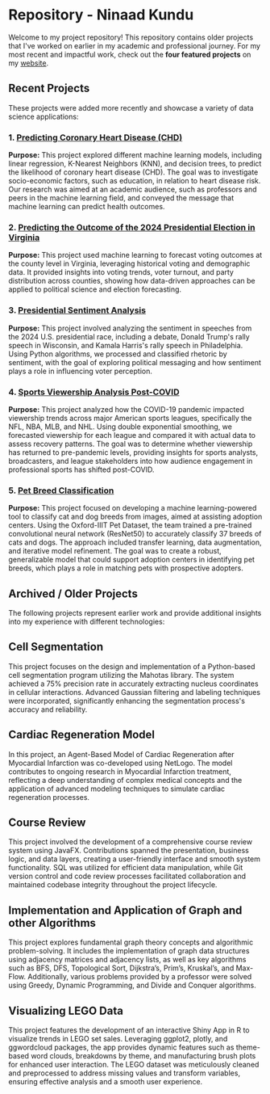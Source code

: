 # Repository - Ninaad Kundu

Welcome to my project repository! This repository contains older projects that I've worked on earlier in my academic and professional journey. For my most recent and impactful work, check out the **four featured projects** on my [website](naadkundu.com). 

## Recent Projects

These projects were added more recently and showcase a variety of data science applications:

### 1. [Predicting Coronary Heart Disease (CHD)](https://github.com/thaonguyyen/project_chd)
**Purpose:** This project explored different machine learning models, including linear regression, K-Nearest Neighbors (KNN), and decision trees, to predict the likelihood of coronary heart disease (CHD). The goal was to investigate socio-economic factors, such as education, in relation to heart disease risk. Our research was aimed at an academic audience, such as professors and peers in the machine learning field, and conveyed the message that machine learning can predict health outcomes.

### 2. [Predicting the Outcome of the 2024 Presidential Election in Virginia](https://github.com/gaboojie/project_voting)
**Purpose:** This project used machine learning to forecast voting outcomes at the county level in Virginia, leveraging historical voting and demographic data. It provided insights into voting trends, voter turnout, and party distribution across counties, showing how data-driven approaches can be applied to political science and election forecasting.

### 3. [Presidential Sentiment Analysis](https://github.com/bwillow1222/ds4002MI3P1)
**Purpose:** This project involved analyzing the sentiment in speeches from the 2024 U.S. presidential race, including a debate, Donald Trump's rally speech in Wisconsin, and Kamala Harris's rally speech in Philadelphia. Using Python algorithms, we processed and classified rhetoric by sentiment, with the goal of exploring political messaging and how sentiment plays a role in influencing voter perception.

### 4. [Sports Viewership Analysis Post-COVID](https://github.com/bwillow1222/ds4002MI3P2)
**Purpose:** This project analyzed how the COVID-19 pandemic impacted viewership trends across major American sports leagues, specifically the NFL, NBA, MLB, and NHL. Using double exponential smoothing, we forecasted viewership for each league and compared it with actual data to assess recovery patterns. The goal was to determine whether viewership has returned to pre-pandemic levels, providing insights for sports analysts, broadcasters, and league stakeholders into how audience engagement in professional sports has shifted post-COVID.

### 5. [Pet Breed Classification](https://github.com/bwillow1222/ds4002MI3P3)
**Purpose:** This project focused on developing a machine learning-powered tool to classify cat and dog breeds from images, aimed at assisting adoption centers. Using the Oxford-IIIT Pet Dataset, the team trained a pre-trained convolutional neural network (ResNet50) to accurately classify 37 breeds of cats and dogs. The approach included transfer learning, data augmentation, and iterative model refinement. The goal was to create a robust, generalizable model that could support adoption centers in identifying pet breeds, which plays a role in matching pets with prospective adopters.

## Archived / Older Projects
The following projects represent earlier work and provide additional insights into my experience with different technologies:

## Cell Segmentation
This project focuses on the design and implementation of a Python-based cell segmentation program utilizing the Mahotas library. The system achieved a 75% precision rate in accurately extracting nucleus coordinates in cellular interactions. Advanced Gaussian filtering and labeling techniques were incorporated, significantly enhancing the segmentation process's accuracy and reliability.

## Cardiac Regeneration Model
In this project, an Agent-Based Model of Cardiac Regeneration after Myocardial Infarction was co-developed using NetLogo. The model contributes to ongoing research in Myocardial Infarction treatment, reflecting a deep understanding of complex medical concepts and the application of advanced modeling techniques to simulate cardiac regeneration processes.


## Course Review
This project involved the development of a comprehensive course review system using JavaFX. Contributions spanned the presentation, business logic, and data layers, creating a user-friendly interface and smooth system functionality. SQL was utilized for efficient data manipulation, while Git version control and code review processes facilitated collaboration and maintained codebase integrity throughout the project lifecycle.

## Implementation and Application of Graph and other Algorithms
This project explores fundamental graph theory concepts and algorithmic problem-solving. It includes the implementation of graph data structures using adjacency matrices and adjacency lists, as well as key algorithms such as BFS, DFS, Topological Sort, Dijkstra’s, Prim’s, Kruskal’s, and Max-Flow. Additionally, various problems provided by a professor were solved using Greedy, Dynamic Programming, and Divide and Conquer algorithms.

## Visualizing LEGO Data
This project features the development of an interactive Shiny App in R to visualize trends in LEGO set sales. Leveraging ggplot2, plotly, and ggwordcloud packages, the app provides dynamic features such as theme-based word clouds, breakdowns by theme, and manufacturing brush plots for enhanced user interaction. The LEGO dataset was meticulously cleaned and preprocessed to address missing values and transform variables, ensuring effective analysis and a smooth user experience.

